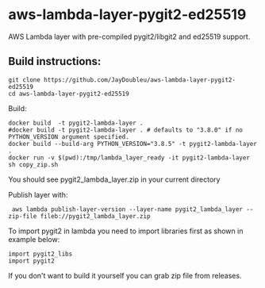 # aws-lambda-layer-pygit2-ed25519
AWS Lambda layer with pre-compiled pygit2/libgit2 and ed25519 support.

## Build instructions:
```
git clone https://github.com/JayDoubleu/aws-lambda-layer-pygit2-ed25519
cd aws-lambda-layer-pygit2-ed25519
```
Build:
```
docker build  -t pygit2-lambda-layer .
#docker build -t pygit2-lambda-layer . # defaults to "3.8.0" if no PYTHON_VERSION argument specified.
docker build --build-arg PYTHON_VERSION="3.8.5" -t pygit2-lambda-layer .
docker run -v $(pwd):/tmp/lambda_layer_ready -it pygit2-lambda-layer sh copy_zip.sh
```
You should see pygit2_lambda_layer.zip in your current directory

Publish layer with:

```
 aws lambda publish-layer-version --layer-name pygit2_lambda_layer --zip-file fileb://pygit2_lambda_layer.zip
```

To import pygit2 in lambda you need to import libraries first as shown in example below:

```
import pygit2_libs
import pygit2
```

If you don't want to build it yourself you can grab zip file from releases.

